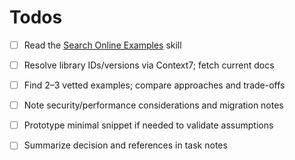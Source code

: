 # Todos

- [ ] Read the [Search Online Examples](./search-online-examples.md) skill
- [ ] Resolve library IDs/versions via Context7; fetch current docs
- [ ] Find 2–3 vetted examples; compare approaches and trade-offs
- [ ] Note security/performance considerations and migration notes
- [ ] Prototype minimal snippet if needed to validate assumptions
- [ ] Summarize decision and references in task notes


